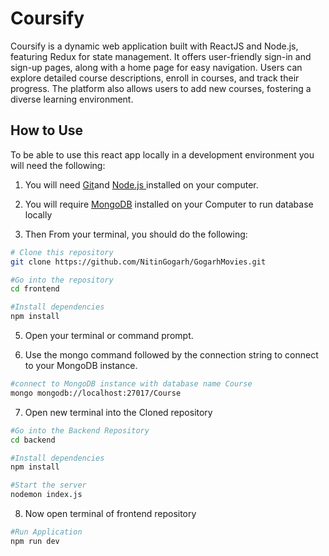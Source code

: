 # Coursify

Coursify is a dynamic web application built with ReactJS and Node.js, featuring Redux for state management. It offers user-friendly sign-in and sign-up pages, along with a home page for easy navigation. Users can explore detailed course descriptions, enroll in courses, and track their progress. The platform also allows users to add new courses, fostering a diverse learning environment.
## How to Use

To be able to use this react app locally in a development environment you will need the following:

1. You will need [Git](https://git-scm.com/downloads)and [Node.js ](https://nodejs.org/en/download) installed on your computer.

2. You will require [MongoDB](https://www.mongodb.com/docs/compass/current/install/) installed on your Computer to run database locally

3. Then From your terminal, you should do the following:


```bash
# Clone this repository
git clone https://github.com/NitinGogarh/GogarhMovies.git

#Go into the repository
cd frontend

#Install dependencies
npm install

```

5. Open your terminal or command prompt.

6. Use the mongo command followed by the connection string to connect to your MongoDB instance.

```bash
#connect to MongoDB instance with database name Course
mongo mongodb://localhost:27017/Course

```
7. Open new terminal into the Cloned repository
```bash
#Go into the Backend Repository
cd backend

#Install dependencies
npm install

#Start the server
nodemon index.js
```
8. Now open terminal of frontend repository

```bash
#Run Application
npm run dev

```

